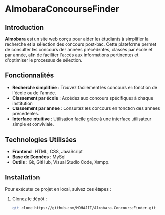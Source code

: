 # AlmobaraConcourseFinder

## Introduction
**Almobara** est un site web conçu pour aider les étudiants à simplifier la recherche et la sélection des concours post-bac. Cette plateforme permet de consulter les concours des années précédentes, classés par école et par année, afin de faciliter l'accès aux informations pertinentes et d'optimiser le processus de sélection.

## Fonctionnalités
- **Recherche simplifiée** : Trouvez facilement les concours en fonction de l'école ou de l'année.
- **Classement par école** : Accédez aux concours spécifiques à chaque institution.
- **Classement par année** : Consultez les concours en fonction des années précédentes.
- **Interface intuitive** : Utilisation facile grâce à une interface utilisateur simple et conviviale.

## Technologies Utilisées
- **Frontend** : HTML, CSS, JavaScript
- **Base de Données** : MySql
- **Outils** : Git, GitHub, Visual Studio Code, Xampp.

## Installation
Pour exécuter ce projet en local, suivez ces étapes :

1. Clonez le dépôt :
   ```bash
   git clone https://github.com/MOHAJII/Almobara-ConcourseFinder.git

